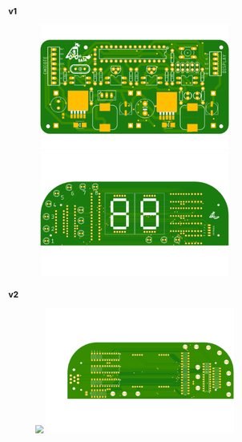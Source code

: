 
### v1

<p align="center">
    <img height="250" src="https://raw.githubusercontent.com/ViniciusGambi/LondriBajaEletronics2019/main/pcbs/v1/mainboard/renders/manufacturing.png">
    <img height="250" src="https://raw.githubusercontent.com/ViniciusGambi/LondriBajaEletronics2019/main/pcbs/v1/display/renders/manufacturing.png">
</p>

### v2

<p align="center">
    <img height="250" src="https://raw.githubusercontent.com/ViniciusGambi/LondriBajaEletronics2019/main/pcbs/v2/mainboard/export/renders/top.png">
    <img height="250" src="https://raw.githubusercontent.com/ViniciusGambi/LondriBajaEletronics2019/main/pcbs/v2/display/export/renders/top.png">
</p>